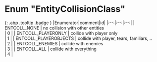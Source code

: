 # Enum "EntityCollisionClass"
[ ](#){: .abp .tooltip .badge }
|Enumerator|comment|id|
|:--:|:--:|:--:|
| ENTCOLL_NONE | no collision with other entities <br> | 0 |
| ENTCOLL_PLAYERONLY | collide with player only <br> | 1 |
| ENTCOLL_PLAYEROBJECTS | collide with player, tears, familiars, .. <br> | 2 |
| ENTCOLL_ENEMIES | collide with enemies <br> | 3 |
| ENTCOLL_ALL | collide with everything <br> | 4 |